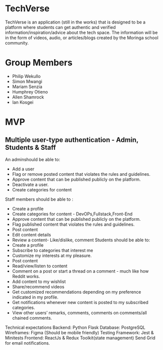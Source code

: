 # TechVerse

TechVerse is an application (still in the works) that is designed to be a platform where students can get authentic and verified information/inspiration/advice about the tech space. The information will be in the form of videos, audio, or articles/blogs created by the Moringa school community. 

# Group Members
- Philip Wekullo
- Simon Mwangi
- Mariam Senzia
- Humphrey Otieno
- Allen Shamrock
- Ian Kosgei

# MVP
## Multiple user-type authentication - Admin, Students & Staff
An adminshould be able to:
- Add a user
- Flag or remove posted content that violates the rules and guidelines.
- Approve content that can be published publicly on the platform.
- Deactivate a user.
- Create categories for content

Staff members should be able to :
- Create a profile
- Create categories for content - DevOPs,Fullstack,Front-End
- Approve content that can be published publicly on the platform.
- Flag published content that violates the rules and guidelines.
- Post content
- Edit content details
- Review a content- Like/dislike, comment
Students should be able to:
- Create a profile
- Subscribe to categories that interest me
- Customize my interests at my pleasure.
- Post content 
- Read/view/listen to content 
- Comment on a post or start a thread on a comment -  much like how Reddit works.
- Add content to my wishlist
- Share/recommend videos
- Get customized recommendations depending on my preference indicated in my profile.
- Get notifications whenever new content is posted to my subscribed categories.
- View other users’ remarks, comments, comments on comments/all chained comments.

Technical expectations
Backend: Python Flask
Database: PostgreSQL
Wireframes: Figma (Should be mobile friendly)
Testing Framework: ​Jest & Minitests
Frontend: ReactJs & Redux Toolkit(state management)
Send Grid for email notifications. 
